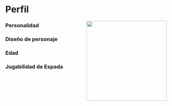 # Perfil

<p>
  <img src="https://github.com/FabianDz/git_gihub_gen43/blob/master/img/Link_botw.png?raw=true" align = "right"  width="250"/>
</p>

### Personalidad


### Diseño de personaje


### Edad


### Jugabilidad de Espada


